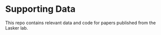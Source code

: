 # Supporting Data
This repo contains relevant data and code for papers published from the Lasker lab. 
